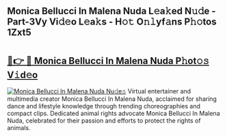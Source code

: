 ## Monica Bellucci In Malena Nuda L𝚎a𝚔ed N𝚞𝚍e - Part-3Vy Vi𝚍𝚎o L𝚎a𝚔s - H𝚘𝚝 O𝚗𝚕yf𝚊ns P𝚑𝚘tos 1Zxt5

# <h2><a href="http://kf0mtq.oniu.top/?m=Monica+Bellucci+In+Malena+Nuda">🔗👉 🔴 Monica Bellucci In Malena Nuda P𝚑ot𝚘𝚜 V𝚒d𝚎o</a></h2>

[![Monica Bellucci In Malena Nuda Nu𝚍e𝚜](https://i.imgur.com/0qMVB7G.gif)](http://kf0mtq.oniu.top/?m=Monica+Bellucci+In+Malena+Nuda)
Virtual entertainer and multimedia creator Monica Bellucci In Malena Nuda, acclaimed for sharing dance and lifestyle knowledge through trending choreographies and compact clips. Dedicated animal rights advocate Monica Bellucci In Malena Nuda, celebrated for their passion and efforts to protect the rights of animals.  
